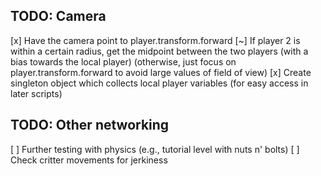 ## TODO: Camera

[x] Have the camera point to player.transform.forward
[~] If player 2 is within a certain radius, get the midpoint between the two players (with a bias towards the local player)
  (otherwise, just focus on player.transform.forward to avoid large values of field of view)
[x] Create singleton object which collects local player variables (for easy access in later scripts)

## TODO: Other networking

[ ] Further testing with physics (e.g., tutorial level with nuts n' bolts)
[ ] Check critter movements for jerkiness
